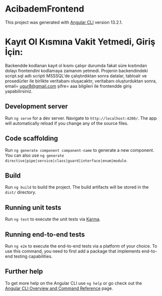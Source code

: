 # AcibademFrontend

This project was generated with [Angular CLI](https://github.com/angular/angular-cli) version 13.2.1.
# Kayıt Ol Kısmına Vakit Yetmedi, Giriş İçin:
Backendde kodlanan kayıt ol kısmı çalışır durumda fakat süre kısıtından dolayı frontendini kodlamaya zamanım yetmedi.
Projenin backendindeki script.sql adlı scripti MSSSQL'de çalıştırdıktan sonra datalar, tabloalr ve prosedürler ile birlikte veritabanı oluşacaktır, veritabanı oluşturduktan sonra,
email= ugur8@gmail.com 
şifre= aaa
bilgileri ile frontendde giriş yapabilirsiniz.
## Development server

Run `ng serve` for a dev server. Navigate to `http://localhost:4200/`. The app will automatically reload if you change any of the source files.

## Code scaffolding

Run `ng generate component component-name` to generate a new component. You can also use `ng generate directive|pipe|service|class|guard|interface|enum|module`.

## Build

Run `ng build` to build the project. The build artifacts will be stored in the `dist/` directory.

## Running unit tests

Run `ng test` to execute the unit tests via [Karma](https://karma-runner.github.io).

## Running end-to-end tests

Run `ng e2e` to execute the end-to-end tests via a platform of your choice. To use this command, you need to first add a package that implements end-to-end testing capabilities.

## Further help

To get more help on the Angular CLI use `ng help` or go check out the [Angular CLI Overview and Command Reference](https://angular.io/cli) page.
